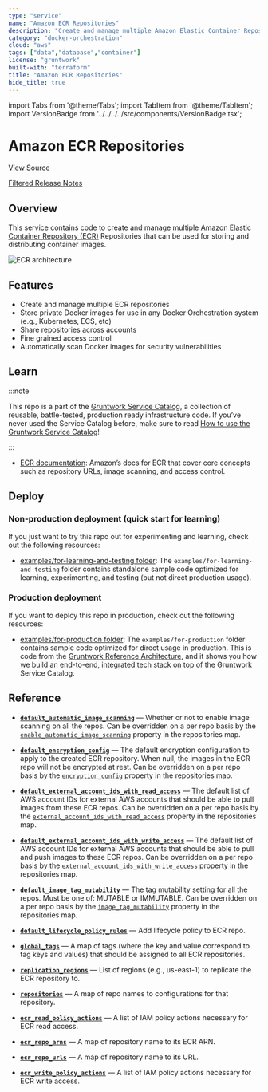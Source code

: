 ```yaml
---
type: "service"
name: "Amazon ECR Repositories"
description: "Create and manage multiple Amazon Elastic Container Repository (ECR) Repositories that can be used to store your Docker images."
category: "docker-orchestration"
cloud: "aws"
tags: ["data","database","container"]
license: "gruntwork"
built-with: "terraform"
title: "Amazon ECR Repositories"
hide_title: true
---
```


import Tabs from '@theme/Tabs';
import TabItem from '@theme/TabItem';
import VersionBadge from '../../../../src/components/VersionBadge.tsx';

<VersionBadge version="0.77.1"/>

# Amazon ECR Repositories


<a href="https://github.com/gruntwork-io/terraform-aws-service-catalog/tree/master/modules/data-stores/ecr-repos" className="link-button">View Source</a>

<a href="https://github.com/gruntwork-io/terraform-aws-service-catalog/releases?q=data-stores/ecr-repos" className="link-button" title="Release notes for only the service catalog versions which impacted this service.">Filtered Release Notes</a>

## Overview

This service contains code to create and manage multiple [Amazon Elastic Container Repository (ECR)](https://aws.amazon.com/ecr/)
Repositories that can be used for storing and distributing container images.

![ECR architecture](/img/reference/services/data-stores/ecr-architecture.png)

## Features

*   Create and manage multiple ECR repositories
*   Store private Docker images for use in any Docker Orchestration system (e.g., Kubernetes, ECS, etc)
*   Share repositories across accounts
*   Fine grained access control
*   Automatically scan Docker images for security vulnerabilities

## Learn

:::note

This repo is a part of the [Gruntwork Service Catalog](https://github.com/gruntwork-io/terraform-aws-service-catalog/),
a collection of reusable, battle-tested, production ready infrastructure code.
If you’ve never used the Service Catalog before, make sure to read
[How to use the Gruntwork Service Catalog](https://docs.gruntwork.io/reference/services/intro/overview)!

:::

*   [ECR documentation](https://docs.aws.amazon.com/AmazonECR/latest/userguide/what-is-ecr.html): Amazon’s docs for ECR
    that cover core concepts such as repository URLs, image scanning, and access control.

## Deploy

### Non-production deployment (quick start for learning)

If you just want to try this repo out for experimenting and learning, check out the following resources:

*   [examples/for-learning-and-testing folder](https://github.com/gruntwork-io/terraform-aws-service-catalog/tree/master/examples/for-learning-and-testing): The
    `examples/for-learning-and-testing` folder contains standalone sample code optimized for learning, experimenting, and
    testing (but not direct production usage).

### Production deployment

If you want to deploy this repo in production, check out the following resources:

*   [examples/for-production folder](https://github.com/gruntwork-io/terraform-aws-service-catalog/tree/master/examples/for-production): The `examples/for-production` folder contains sample code
    optimized for direct usage in production. This is code from the
    [Gruntwork Reference Architecture](https://gruntwork.io/reference-architecture/), and it shows you how we build an
    end-to-end, integrated tech stack on top of the Gruntwork Service Catalog.

## Reference

<Tabs>
<TabItem value="inputs" label="Inputs" default>

<a name="default_automatic_image_scanning" className="snap-top"></a>

* [**`default_automatic_image_scanning`**](#default_automatic_image_scanning) &mdash; Whether or not to enable image scanning on all the repos. Can be overridden on a per repo basis by the [`enable_automatic_image_scanning`](#enable_automatic_image_scanning) property in the repositories map.

<a name="default_encryption_config" className="snap-top"></a>

* [**`default_encryption_config`**](#default_encryption_config) &mdash; The default encryption configuration to apply to the created ECR repository. When null, the images in the ECR repo will not be encrypted at rest. Can be overridden on a per repo basis by the [`encryption_config`](#encryption_config) property in the repositories map.

<a name="default_external_account_ids_with_read_access" className="snap-top"></a>

* [**`default_external_account_ids_with_read_access`**](#default_external_account_ids_with_read_access) &mdash; The default list of AWS account IDs for external AWS accounts that should be able to pull images from these ECR repos. Can be overridden on a per repo basis by the [`external_account_ids_with_read_access`](#external_account_ids_with_read_access) property in the repositories map.

<a name="default_external_account_ids_with_write_access" className="snap-top"></a>

* [**`default_external_account_ids_with_write_access`**](#default_external_account_ids_with_write_access) &mdash; The default list of AWS account IDs for external AWS accounts that should be able to pull and push images to these ECR repos. Can be overridden on a per repo basis by the [`external_account_ids_with_write_access`](#external_account_ids_with_write_access) property in the repositories map.

<a name="default_image_tag_mutability" className="snap-top"></a>

* [**`default_image_tag_mutability`**](#default_image_tag_mutability) &mdash; The tag mutability setting for all the repos. Must be one of: MUTABLE or IMMUTABLE. Can be overridden on a per repo basis by the [`image_tag_mutability`](#image_tag_mutability) property in the repositories map.

<a name="default_lifecycle_policy_rules" className="snap-top"></a>

* [**`default_lifecycle_policy_rules`**](#default_lifecycle_policy_rules) &mdash; Add lifecycle policy to ECR repo.

<a name="global_tags" className="snap-top"></a>

* [**`global_tags`**](#global_tags) &mdash; A map of tags (where the key and value correspond to tag keys and values) that should be assigned to all ECR repositories.

<a name="replication_regions" className="snap-top"></a>

* [**`replication_regions`**](#replication_regions) &mdash; List of regions (e.g., us-east-1) to replicate the ECR repository to.

<a name="repositories" className="snap-top"></a>

* [**`repositories`**](#repositories) &mdash; A map of repo names to configurations for that repository.

</TabItem>
<TabItem value="outputs" label="Outputs">

<a name="ecr_read_policy_actions" className="snap-top"></a>

* [**`ecr_read_policy_actions`**](#ecr_read_policy_actions) &mdash; A list of IAM policy actions necessary for ECR read access.

<a name="ecr_repo_arns" className="snap-top"></a>

* [**`ecr_repo_arns`**](#ecr_repo_arns) &mdash; A map of repository name to its ECR ARN.

<a name="ecr_repo_urls" className="snap-top"></a>

* [**`ecr_repo_urls`**](#ecr_repo_urls) &mdash; A map of repository name to its URL.

<a name="ecr_write_policy_actions" className="snap-top"></a>

* [**`ecr_write_policy_actions`**](#ecr_write_policy_actions) &mdash; A list of IAM policy actions necessary for ECR write access.

</TabItem>
</Tabs>


<!-- ##DOCS-SOURCER-START
{"sourcePlugin":"service-catalog-api","hash":"451622600332d50cc41bcaa917c22a86"}
##DOCS-SOURCER-END -->
